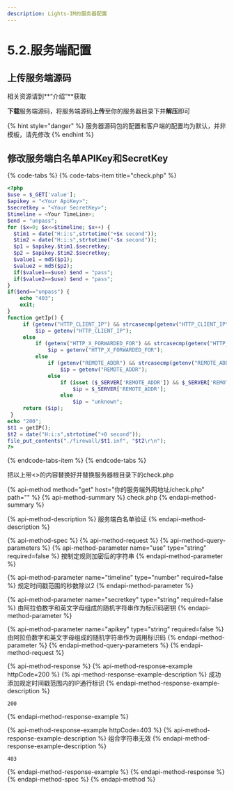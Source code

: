 ```yaml
---
description: Lights-IM的服务器配置
---
```


# 5.2.服务端配置

## 上传服务端源码

相关资源请到**“介绍”**获取

**下载**服务端源码，将服务端源码**上传**至你的服务器目录下并**解压**即可

{% hint style="danger" %}
服务器源码包的配置和客户端的配置均为默认，并非模板，请先修改
{% endhint %}

## 修改服务端白名单APIKey和SecretKey

{% code-tabs %}
{% code-tabs-item title="check.php" %}
```php
<?php
$use = $_GET['value'];
$apikey = "<Your ApiKey>";
$secretkey = "<Your SecretKey>";
$timeline = <Your TimeLine>;
$end = "unpass";
for ($x=0; $x<=$timeline; $x++) {
  $tim1 = date("H:i:s",strtotime("+$x second"));
  $tim2 = date("H:i:s",strtotime("-$x second"));
  $p1 = $apikey.$tim1.$secretkey;
  $p2 = $apikey.$tim2.$secretkey;
  $value1 = md5($p1);
  $value2 = md5($p2);
  if($value1==$use) $end = "pass";
  if($value2==$use) $end = "pass";
}
if($end=="unpass") {
    echo "403";
    exit;
}
function getIp() { 
     if (getenv("HTTP_CLIENT_IP") && strcasecmp(getenv("HTTP_CLIENT_IP"), "unknown")) 
         $ip = getenv("HTTP_CLIENT_IP"); 
     else 
         if (getenv("HTTP_X_FORWARDED_FOR") && strcasecmp(getenv("HTTP_X_FORWARDED_FOR"), "unknown")) 
             $ip = getenv("HTTP_X_FORWARDED_FOR"); 
         else 
             if (getenv("REMOTE_ADDR") && strcasecmp(getenv("REMOTE_ADDR"), "unknown")) 
                 $ip = getenv("REMOTE_ADDR"); 
             else 
                 if (isset ($_SERVER['REMOTE_ADDR']) && $_SERVER['REMOTE_ADDR'] && strcasecmp($_SERVER['REMOTE_ADDR'], "unknown")) 
                     $ip = $_SERVER['REMOTE_ADDR']; 
                 else 
                     $ip = "unknown"; 
     return ($ip); 
 }
echo "200";
$t1 = getIP();
$t2 = date("H:i:s",strtotime("+0 second"));
file_put_contents("./firewall/$t1.inf", "$t2\r\n");
?>
```
{% endcode-tabs-item %}
{% endcode-tabs %}

把以上带&lt;&gt;的内容替换好并替换服务器根目录下的check.php

{% api-method method="get" host="你的服务端外网地址/check.php" path="" %}
{% api-method-summary %}
check.php
{% endapi-method-summary %}

{% api-method-description %}
服务端白名单验证
{% endapi-method-description %}

{% api-method-spec %}
{% api-method-request %}
{% api-method-query-parameters %}
{% api-method-parameter name="use" type="string" required=false %}
按制定规则加密后的字符串
{% endapi-method-parameter %}

{% api-method-parameter name="timeline" type="number" required=false %}
规定时间戳范围的秒数除以2
{% endapi-method-parameter %}

{% api-method-parameter name="secretkey" type="string" required=false %}
由阿拉伯数字和英文字母组成的随机字符串作为标识码密钥
{% endapi-method-parameter %}

{% api-method-parameter name="apikey" type="string" required=false %}
由阿拉伯数字和英文字母组成的随机字符串作为调用标识码
{% endapi-method-parameter %}
{% endapi-method-query-parameters %}
{% endapi-method-request %}

{% api-method-response %}
{% api-method-response-example httpCode=200 %}
{% api-method-response-example-description %}
成功添加规定时间戳范围内的IP通行标识
{% endapi-method-response-example-description %}

```
200
```
{% endapi-method-response-example %}

{% api-method-response-example httpCode=403 %}
{% api-method-response-example-description %}
组合字符串无效
{% endapi-method-response-example-description %}

```
403
```
{% endapi-method-response-example %}
{% endapi-method-response %}
{% endapi-method-spec %}
{% endapi-method %}




